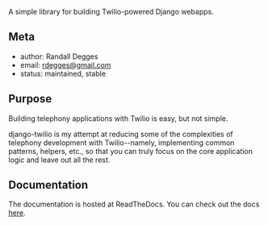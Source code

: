 A simple library for building Twilio-powered Django webapps.


## Meta

* author: Randall Degges
* email:  rdegges@gmail.com
* status: maintained, stable


## Purpose

Building telephony applications with Twilio is easy, but not simple.

django-twilio is my attempt at reducing some of the complexities of telephony
development with Twilio--namely, implementing common patterns, helpers, etc., so
that you can truly focus on the core application logic and leave out all the
rest.


## Documentation

The documentation is hosted at ReadTheDocs. You can check out the docs
[here](http://django-twilio.rtfd.org/ "django-twilio latest").
